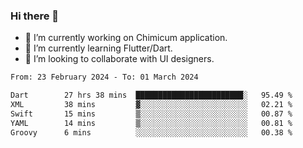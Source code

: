 ### Hi there 👋

<!--
**devcat37/devcat37** is a ✨ _special_ ✨ repository because its `README.md` (this file) appears on your GitHub profile.-->


- 🔭 I’m currently working on Chimicum application.
- 🌱 I’m currently learning Flutter/Dart.
- 👯 I’m looking to collaborate with UI designers.
<!-- - 🤔 I’m looking for help with ... -->

<!--START_SECTION:waka-->

```txt
From: 23 February 2024 - To: 01 March 2024

Dart        27 hrs 38 mins  ████████████████████████░   95.49 %
XML         38 mins         ▓░░░░░░░░░░░░░░░░░░░░░░░░   02.21 %
Swift       15 mins         ▒░░░░░░░░░░░░░░░░░░░░░░░░   00.87 %
YAML        14 mins         ▒░░░░░░░░░░░░░░░░░░░░░░░░   00.81 %
Groovy      6 mins          ░░░░░░░░░░░░░░░░░░░░░░░░░   00.38 %
```

<!--END_SECTION:waka-->
